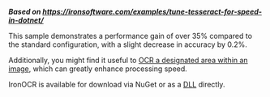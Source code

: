 ***Based on <https://ironsoftware.com/examples/tune-tesseract-for-speed-in-dotnet/>***

This sample demonstrates a performance gain of over 35% compared to the standard configuration, with a slight decrease in accuracy by 0.2%.

Additionally, you might find it useful to [OCR a designated area within an image](https://ironsoftware.com/csharp/ocr/examples/net-tesseract-content-area-rectangle-crop/), which can greatly enhance processing speed.

IronOCR is available for download via NuGet or as a [DLL](https://ironsoftware.com/csharp/ocr/downloads/tesseract-ocr-speed.zip) directly.